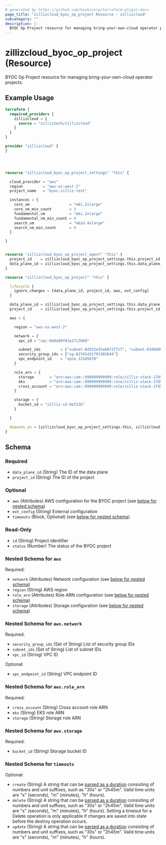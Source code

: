 ```yaml
---
# generated by https://github.com/hashicorp/terraform-plugin-docs
page_title: "zillizcloud_byoc_op_project Resource - zillizcloud"
subcategory: ""
description: |-
  BYOC Op Project resource for managing bring-your-own-cloud operator projects.
---
```


# zillizcloud_byoc_op_project (Resource)

BYOC Op Project resource for managing bring-your-own-cloud operator projects.

## Example Usage

```terraform
terraform {
  required_providers {
    zillizcloud = {
      source = "zilliztech/zillizcloud"
    }
  }
}

provider "zillizcloud" {
}




resource "zillizcloud_byoc_op_project_settings" "this" {

  cloud_provider = "aws"
  region         = "aws-us-west-2"
  project_name   = "byoc-zilliz-test"

  instances = {
    core_vm                  = "m6i.2xlarge"
    core_vm_min_count        = 3
    fundamental_vm           = "m6i.2xlarge"
    fundamental_vm_min_count = 0
    search_vm                = "m6id.4xlarge"
    search_vm_min_count      = 0
  }

}


resource "zillizcloud_byoc_op_project_agent" "this" {
  project_id    = zillizcloud_byoc_op_project_settings.this.project_id
  data_plane_id = zillizcloud_byoc_op_project_settings.this.data_plane_id
}

resource "zillizcloud_byoc_op_project" "this" {

  lifecycle {
    ignore_changes = [data_plane_id, project_id, aws, ext_config]
  }

  data_plane_id = zillizcloud_byoc_op_project_settings.this.data_plane_id
  project_id    = zillizcloud_byoc_op_project_settings.this.project_id

  aws = {

    region = "aws-us-west-2"

    network = {
      vpc_id = "vpc-0a9a08f81e27c2b69"

      subnet_ids         = ["subnet-0d352e35a68f2f7c7", "subnet-03d0d894d05e0b87b", "subnet-08cf896411a229c8e"]
      security_group_ids = ["sg-02f41431f91303644"]
      vpc_endpoint_id    = "vpce-12345678"
    }

    role_arn = {
      storage       = "arn:aws:iam::999999999999:role/zilliz-stack-17d586-ZillizStorageRole-1jSYHHFWhGkz"
      eks           = "arn:aws:iam::999999999999:role/zilliz-stack-17d586-ZillizEKSRole-D27XZP0XK5do"
      cross_account = "arn:aws:iam::999999999999:role/zilliz-stack-17d586-ZillizBootstrapRole-DAyuQSLZEN9g"
    }

    storage = {
      bucket_id = "zilliz-s3-0af21b"
    }

  }

  depends_on = [zillizcloud_byoc_op_project_settings.this, zillizcloud_byoc_op_project_agent.this]
}
```

<!-- schema generated by tfplugindocs -->
## Schema

### Required

- `data_plane_id` (String) The ID of the data plane
- `project_id` (String) The ID of the project

### Optional

- `aws` (Attributes) AWS configuration for the BYOC project (see [below for nested schema](#nestedatt--aws))
- `ext_config` (String) External configuration
- `timeouts` (Block, Optional) (see [below for nested schema](#nestedblock--timeouts))

### Read-Only

- `id` (String) Project identifier
- `status` (Number) The status of the BYOC project

<a id="nestedatt--aws"></a>
### Nested Schema for `aws`

Required:

- `network` (Attributes) Network configuration (see [below for nested schema](#nestedatt--aws--network))
- `region` (String) AWS region
- `role_arn` (Attributes) Role ARN configuration (see [below for nested schema](#nestedatt--aws--role_arn))
- `storage` (Attributes) Storage configuration (see [below for nested schema](#nestedatt--aws--storage))

<a id="nestedatt--aws--network"></a>
### Nested Schema for `aws.network`

Required:

- `security_group_ids` (Set of String) List of security group IDs
- `subnet_ids` (Set of String) List of subnet IDs
- `vpc_id` (String) VPC ID

Optional:

- `vpc_endpoint_id` (String) VPC endpoint ID


<a id="nestedatt--aws--role_arn"></a>
### Nested Schema for `aws.role_arn`

Required:

- `cross_account` (String) Cross account role ARN
- `eks` (String) EKS role ARN
- `storage` (String) Storage role ARN


<a id="nestedatt--aws--storage"></a>
### Nested Schema for `aws.storage`

Required:

- `bucket_id` (String) Storage bucket ID



<a id="nestedblock--timeouts"></a>
### Nested Schema for `timeouts`

Optional:

- `create` (String) A string that can be [parsed as a duration](https://pkg.go.dev/time#ParseDuration) consisting of numbers and unit suffixes, such as "30s" or "2h45m". Valid time units are "s" (seconds), "m" (minutes), "h" (hours).
- `delete` (String) A string that can be [parsed as a duration](https://pkg.go.dev/time#ParseDuration) consisting of numbers and unit suffixes, such as "30s" or "2h45m". Valid time units are "s" (seconds), "m" (minutes), "h" (hours). Setting a timeout for a Delete operation is only applicable if changes are saved into state before the destroy operation occurs.
- `update` (String) A string that can be [parsed as a duration](https://pkg.go.dev/time#ParseDuration) consisting of numbers and unit suffixes, such as "30s" or "2h45m". Valid time units are "s" (seconds), "m" (minutes), "h" (hours).
